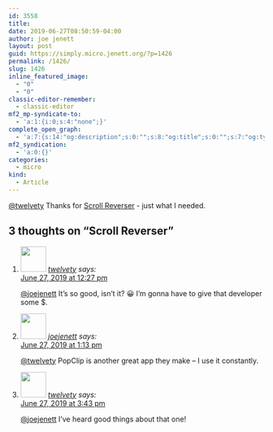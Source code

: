 ```yaml
---
id: 3558
title: 
date: 2019-06-27T08:50:59-04:00
author: joe jenett
layout: post
guid: https://simply.micro.jenett.org/?p=1426
permalink: /1426/
slug: 1426
inline_featured_image:
  - "0"
  - "0"
classic-editor-remember:
  - classic-editor
mf2_mp-syndicate-to:
  - 'a:1:{i:0;s:4:"none";}'
complete_open_graph:
  - 'a:7:{s:14:"og:description";s:0:"";s:8:"og:title";s:0:"";s:7:"og:type";s:0:"";s:12:"twitter:card";s:7:"summary";s:15:"twitter:creator";s:0:"";s:19:"twitter:description";s:0:"";s:8:"og:image";s:0:"";}'
mf2_syndication:
  - 'a:0:{}'
categories:
  - micro
kind:
  - Article
---
```

[@twelvety](https://micro.blog/twelvety) Thanks for [Scroll Reverser](https://youneedastereo.com/#Scroll%20Reverser "Notes to Self") - just what I needed.

<h2 id="comments-title">3 thoughts on “<span>Scroll Reverser</span>”		</h2>


<ol class="commentlist">
<li class="comment even thread-even depth-1 u-comment h-cite h-entry p-comment" id="li-comment-418">
<article id="comment-418" class="comment " itemprop="comment" itemscope="" itemtype="http://schema.org/Comment">
<footer>
<address class="comment-author p-author author vcard hcard h-card" itemprop="creator" itemscope="" itemtype="http://schema.org/Person">
<img alt="" src="https://micro.blog/twelvety/avatar.jpg" srcset="https://micro.blog/twelvety/avatar.jpg 2x" class="avatar avatar-50 photo avatar-default local-avatar u-photo" itemprop="image" loading="lazy" width="50" height="50">				<cite class="fn p-name" itemprop="name"><a href="https://micro.blog/twelvety" rel="external nofollow ugc" class="u-url url">twelvety</a></cite> <span class="says">says:</span>					</address>
<!-- .comment-author .vcard -->

<div class="comment-meta commentmetadata">
<a href="https://micro.blog/twelvety/4247458"><time class="updated published dt-updated dt-published" datetime="2019-06-27T12:27:28-04:00" itemprop="datePublished dateModified dateCreated">
June 27, 2019 at 12:27 pm						</time></a>
</div>
<!-- .comment-meta .commentmetadata -->
</footer>

<div class="comment-content e-content p-summary p-name" itemprop="text name description">
<p><a href="https://micro.blog/joejenett" rel="nofollow ugc">@joejenett</a> It’s so good, isn’t it? 😀 I’m gonna have to give that developer some $.</p>
</div>

<div class="reply">
</div>
<!-- .reply -->
</article><!-- #comment-## -->
</li>
<!-- #comment-## -->
<li class="comment odd alt thread-odd thread-alt depth-1 u-comment h-cite h-entry p-comment" id="li-comment-419">
<article id="comment-419" class="comment " itemprop="comment" itemscope="" itemtype="http://schema.org/Comment">
<footer>
<address class="comment-author p-author author vcard hcard h-card" itemprop="creator" itemscope="" itemtype="http://schema.org/Person">
<img alt="" src="https://www.gravatar.com/avatar/0bf0445b4e4b39f830b186b7e23195a1?s=96&amp;d=https%3A%2F%2Fmicro.blog%2Fimages%2Fblank_avatar.png" srcset="https://www.gravatar.com/avatar/0bf0445b4e4b39f830b186b7e23195a1?s=96&amp;d=https%3A%2F%2Fmicro.blog%2Fimages%2Fblank_avatar.png 2x" class="avatar avatar-50 photo avatar-default local-avatar u-photo" itemprop="image" loading="lazy" width="50" height="50">				<cite class="fn p-name" itemprop="name"><a href="https://micro.blog/joejenett" rel="external nofollow ugc" class="u-url url">joejenett</a></cite> <span class="says">says:</span>					</address>
<!-- .comment-author .vcard -->

<div class="comment-meta commentmetadata">
<a href="https://micro.blog/joejenett/4248112"><time class="updated published dt-updated dt-published" datetime="2019-06-27T13:13:21-04:00" itemprop="datePublished dateModified dateCreated">
June 27, 2019 at 1:13 pm						</time></a>
</div>
<!-- .comment-meta .commentmetadata -->
</footer>

<div class="comment-content e-content p-summary p-name" itemprop="text name description">
<p><a href="https://micro.blog/twelvety" rel="nofollow ugc">@twelvety</a> PopClip is another great app they make – I use it constantly.</p>
</div>

<div class="reply">
</div>
<!-- .reply -->
</article><!-- #comment-## -->
</li>
<!-- #comment-## -->
<li class="comment even thread-even depth-1 u-comment h-cite h-entry p-comment" id="li-comment-420">
<article id="comment-420" class="comment " itemprop="comment" itemscope="" itemtype="http://schema.org/Comment">
<footer>
<address class="comment-author p-author author vcard hcard h-card" itemprop="creator" itemscope="" itemtype="http://schema.org/Person">
<img alt="" src="https://micro.blog/twelvety/avatar.jpg" srcset="https://micro.blog/twelvety/avatar.jpg 2x" class="avatar avatar-50 photo avatar-default local-avatar u-photo" itemprop="image" loading="lazy" width="50" height="50">				<cite class="fn p-name" itemprop="name"><a href="https://micro.blog/twelvety" rel="external nofollow ugc" class="u-url url">twelvety</a></cite> <span class="says">says:</span>					</address>
<!-- .comment-author .vcard -->

<div class="comment-meta commentmetadata">
<a href="https://micro.blog/twelvety/4250787"><time class="updated published dt-updated dt-published" datetime="2019-06-27T15:43:45-04:00" itemprop="datePublished dateModified dateCreated">
June 27, 2019 at 3:43 pm						</time></a>
</div>
<!-- .comment-meta .commentmetadata -->
</footer>

<div class="comment-content e-content p-summary p-name" itemprop="text name description">
<p><a href="https://micro.blog/joejenett" rel="nofollow ugc">@joejenett</a> I’ve heard good things about that one!</p></div></article></li></ol>